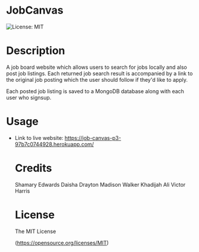 # JobCanvas 

![License: MIT](https://img.shields.io/badge/License-MIT-yellow.svg)

# Description 

A job board website which allows users to search for jobs locally and also post job listings. Each returned job search result is accompanied by a link to the original job posting which the user should follow if they'd like to apply.

Each posted job listing is saved to a MongoDB database along with each user who signsup.

# Usage 

* Link to live website:  https://job-canvas-p3-97b7c0744928.herokuapp.com/  



  # Credits

  Shamary Edwards
  Daisha Drayton
  Madison Walker
  Khadijah Ali
  Victor Harris

   # License 
  The MIT License
   
  (https://opensource.org/licenses/MIT)
  
